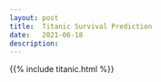 ```yaml
---
layout: post
title:  Titanic Survival Prediction
date:   2021-06-18
description: 
---
```


{{% include titanic.html %}}